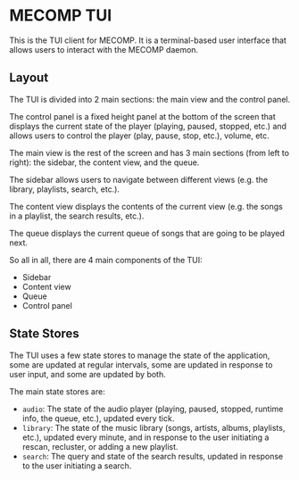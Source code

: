 # MECOMP TUI

This is the TUI client for MECOMP. It is a terminal-based user interface that allows users to interact with the MECOMP daemon.

## Layout

The TUI is divided into 2 main sections: the main view and the control panel.

The control panel is a fixed height panel at the bottom of the screen that displays the current state of the player (playing, paused, stopped, etc.) and allows users to control the player (play, pause, stop, etc.), volume, etc.

The main view is the rest of the screen and has 3 main sections (from left to right): the sidebar, the content view, and the queue.

The sidebar allows users to navigate between different views (e.g. the library, playlists, search, etc.).

The content view displays the contents of the current view (e.g. the songs in a playlist, the search results, etc.).

The queue displays the current queue of songs that are going to be played next.

So all in all, there are 4 main components of the TUI:

- Sidebar
- Content view
- Queue
- Control panel

## State Stores

The TUI uses a few state stores to manage the state of the application, some are updated at regular intervals, some are updated in response to user input, and some are updated by both.

The main state stores are:

- `audio`: The state of the audio player (playing, paused, stopped, runtime info, the queue, etc.), updated every tick.
- `library`: The state of the music library (songs, artists, albums, playlists, etc.), updated every minute, and in response to the user initiating a rescan, recluster, or adding a new playlist.
- `search`: The query and state of the search results, updated in response to the user initiating a search.
